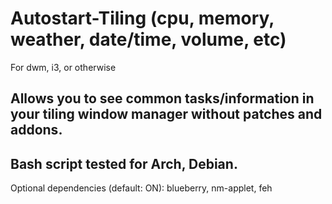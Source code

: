 # Autostart-Tiling (cpu, memory, weather, date/time, volume, etc)
For dwm, i3, or otherwise

## Allows you to see common tasks/information in your tiling window manager without patches and addons.
## Bash script tested for Arch, Debian.

Optional dependencies (default: ON):
blueberry, nm-applet, feh
